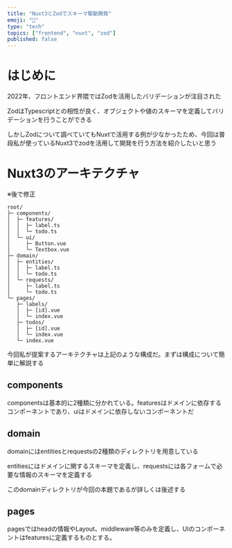 ```yaml
---
title: "Nuxt3とZodでスキーマ駆動開発"
emoji: "🔨"
type: "tech"
topics: ["frontend", "nuxt", "zod"]
published: false
---
```


# はじめに

2022年、フロントエンド界隈ではZodを活用したバリデーションが注目された

ZodはTypescriptとの相性が良く、オブジェクトや値のスキーマを定義してバリデーションを行うことができる

しかしZodについて調べていてもNuxtで活用する例が少なかったため、今回は普段私が使っているNuxt3でzodを活用して開発を行う方法を紹介したいと思う

# Nuxt3のアーキテクチャ

※後で修正

```
root/
├─ components/
│  ├─ features/
│  │  ├─ label.ts
│  │  └─ todo.ts
│  └─ ui/
│     ├─ Button.vue
│     └─ Textbox.vue
├─ domain/
│  ├─ entities/
│  │  ├─ label.ts
│  │  └─ todo.ts
│  └─ requests/
│     ├─ label.ts
│     └─ todo.ts
└─ pages/
   ├─ labels/
   │  ├─ [id].vue
   │  └─ index.vue
   ├─ todos/
   │  ├─ [id].vue
   │  └─ index.vue
   └─ index.vue
```

今回私が提案するアーキテクチャは上記のような構成だ。まずは構成について簡単に解説する

## components

componentsは基本的に2種類に分かれている。featuresはドメインに依存するコンポーネントであり、uiはドメインに依存しないコンポーネントだ

## domain

domainにはentitiesとrequestsの2種類のディレクトリを用意している

entitiesにはドメインに関するスキーマを定義し、requestsには各フォームで必要な情報のスキーマを定義する

このdomainディレクトリが今回の本題であるが詳しくは後述する

## pages

pagesではheadの情報やLayout、middleware等のみを定義し、UIのコンポーネントはfeaturesに定義するものとする。


